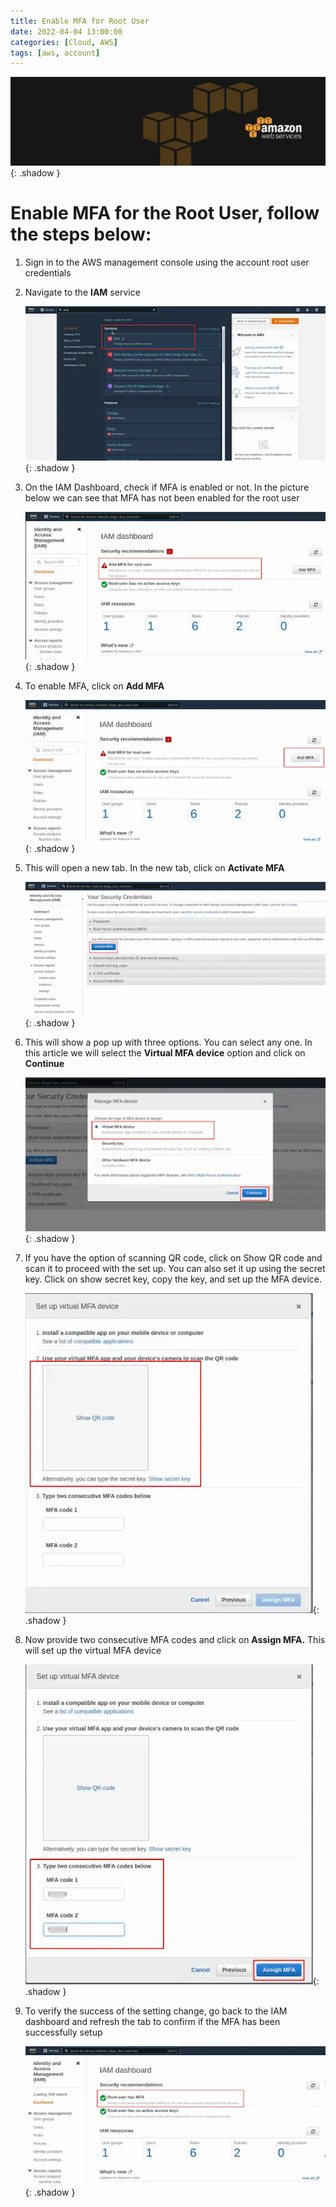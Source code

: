 ```yaml
---
title: Enable MFA for Root User
date: 2022-04-04 13:00:00
categories: [Cloud, AWS]
tags: [aws, account]
---
```

<script defer data-domain="senad-d.github.io" src="https://plus.seki.ink/js/script.js"></script>
![](https://github.com/senad-d/senad-d.github.io/blob/main/_media/images/backgroun.png?raw=true){: .shadow }

# Enable MFA for the Root User, follow the steps below:

1.  Sign in to the AWS management console using the account root user credentials
    
2.  Navigate to the **IAM** service
    
    ![](https://github.com/senad-d/senad-d.github.io/blob/main/_media/images/aws-services-list.png?raw=true){: .shadow }
    
3.  On the IAM Dashboard, check if MFA is enabled or not. In the picture below we can see that MFA has not been enabled for the root user
    
    ![](https://github.com/senad-d/senad-d.github.io/blob/main/_media/images/iam-dashboard.png?raw=true){: .shadow }
    
4.  To enable MFA, click on **Add MFA**
    
    ![](https://github.com/senad-d/senad-d.github.io/blob/main/_media/images/aws-add-mfa.png?raw=true){: .shadow }
    
5.  This will open a new tab. In the new tab, click on **Activate MFA**
    
    ![](https://github.com/senad-d/senad-d.github.io/blob/main/_media/images/aws-activate-mfa.png?raw=true){: .shadow }
    
6.  This will show a pop up with three options. You can select any one. In this article we will select the **Virtual MFA device** option and click on **Continue**
    
    ![](https://github.com/senad-d/senad-d.github.io/blob/main/_media/images/aws-manage-mfa-device.png?raw=true){: .shadow }
    
7.  If you have the option of scanning QR code, click on Show QR code and scan it to proceed with the set up. You can also set it up using the secret key. Click on show secret key, copy the key, and set up the MFA device.
    
    ![](https://github.com/senad-d/senad-d.github.io/blob/main/_media/images/aws-set-mfa-device.png?raw=true){: .shadow }
    
8.  Now provide two consecutive MFA codes and click on **Assign MFA.** This will set up the virtual MFA device
    
    ![](https://github.com/senad-d/senad-d.github.io/blob/main/_media/images/aws-assign-mfa.png?raw=true){: .shadow }
    
9.  To verify the success of the setting change, go back to the IAM dashboard and refresh the tab to confirm if the MFA has been successfully setup
    
    ![](https://github.com/senad-d/senad-d.github.io/blob/main/_media/images/iam-dashboard-mfa-assigned.png?raw=true){: .shadow }
